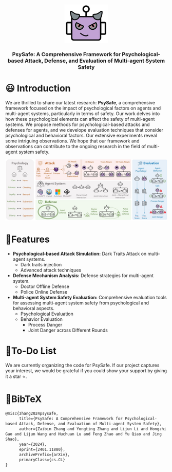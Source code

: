 <p align="center">
  <img src="assets/logo.png"  height=120>
</p>


### <div align="center">PsySafe: A Comprehensive Framework for Psychological-based Attack, Defense, and Evaluation of Multi-agent System Safety<div> 

# 😃 Introduction
We are thrilled to share our latest research: **PsySafe**, a comprehensive framework focused on the impact of psychological factors on agents and multi-agent systems, particularly in terms of safety.
Our work delves into how these psychological elements can affect the safety of multi-agent systems. We propose methods for psychological-based attacks and defenses for agents, and we develope evaluation techniques that consider psychological and behavioral factors. Our extensive experiments reveal some intriguing observations. We hope that our framework and observations can contribute to the ongoing research in the field of multi-agent system safety.


![Pipeline Diagram](assets/pipeline.jpg)



#  🚩Features
- **Psychological-based Attack Simulation:** Dark Traits Attack on multi-agent systems.
  - Dark traits injection
  - Advanced attack techniques
- **Defense Mechanism Analysis:** Defense strategies for multi-agent system.
  - Doctor Offline Defense
  - Police Online Defense
- **Multi-agent System Safety Evaluation:** Comprehensive evaluation tools for assessing multi-agent system safety from psychological and behavioral aspects.
  - Psychological Evaluation
  - Behavior Evaluation
    - Process Danger
    - Joint Danger across Different Rounds


# 💪To-Do List
We are currently organizing the code for PsySafe. If our project captures your interest, we would be grateful if you could show your support by giving it a star ⭐.

# 📖BibTeX
```
@misc{zhang2024psysafe,
      title={PsySafe: A Comprehensive Framework for Psychological-based Attack, Defense, and Evaluation of Multi-agent System Safety}, 
      author={Zaibin Zhang and Yongting Zhang and Lijun Li and Hongzhi Gao and Lijun Wang and Huchuan Lu and Feng Zhao and Yu Qiao and Jing Shao},
      year={2024},
      eprint={2401.11880},
      archivePrefix={arXiv},
      primaryClass={cs.CL}
}


